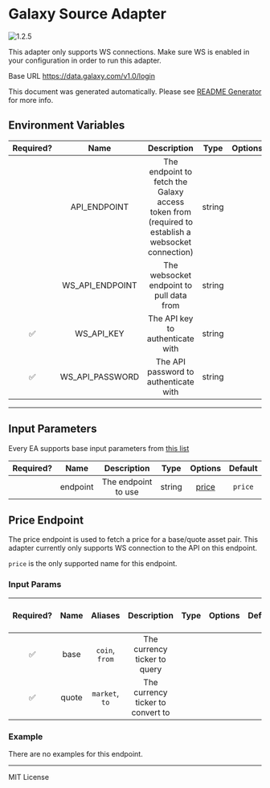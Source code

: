 # Galaxy Source Adapter

![1.2.5](https://img.shields.io/github/package-json/v/smartcontractkit/external-adapters-js?filename=packages/sources/galaxy/package.json)

This adapter only supports WS connections. Make sure WS is enabled in your configuration in order to run this adapter.

Base URL https://data.galaxy.com/v1.0/login

This document was generated automatically. Please see [README Generator](../../scripts#readme-generator) for more info.

## Environment Variables

| Required? |      Name       |                                            Description                                            |  Type  | Options |               Default                |
| :-------: | :-------------: | :-----------------------------------------------------------------------------------------------: | :----: | :-----: | :----------------------------------: |
|           |  API_ENDPOINT   | The endpoint to fetch the Galaxy access token from (required to establish a websocket connection) | string |         | `https://data.galaxy.com/v1.0/login` |
|           | WS_API_ENDPOINT |                             The websocket endpoint to pull data from                              | string |         |   `wss://data.galaxy.com/v1.0/ws`    |
|    ✅     |   WS_API_KEY    |                                 The API key to authenticate with                                  | string |         |                                      |
|    ✅     | WS_API_PASSWORD |                               The API password to authenticate with                               | string |         |                                      |

---

## Input Parameters

Every EA supports base input parameters from [this list](../../core/bootstrap#base-input-parameters)

| Required? |   Name   |     Description     |  Type  |         Options          | Default |
| :-------: | :------: | :-----------------: | :----: | :----------------------: | :-----: |
|           | endpoint | The endpoint to use | string | [price](#price-endpoint) | `price` |

## Price Endpoint

The price endpoint is used to fetch a price for a base/quote asset pair. This adapter currently only supports WS connection to the API on this endpoint.

`price` is the only supported name for this endpoint.

### Input Params

| Required? | Name  |    Aliases     |            Description            | Type | Options | Default | Depends On | Not Valid With |
| :-------: | :---: | :------------: | :-------------------------------: | :--: | :-----: | :-----: | :--------: | :------------: |
|    ✅     | base  | `coin`, `from` |   The currency ticker to query    |      |         |         |            |                |
|    ✅     | quote | `market`, `to` | The currency ticker to convert to |      |         |         |            |                |

### Example

There are no examples for this endpoint.

---

MIT License
